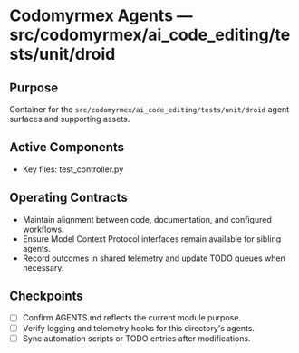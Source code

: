 # Codomyrmex Agents — src/codomyrmex/ai_code_editing/tests/unit/droid

## Purpose
Container for the `src/codomyrmex/ai_code_editing/tests/unit/droid` agent surfaces and supporting assets.

## Active Components
- Key files: test_controller.py

## Operating Contracts
- Maintain alignment between code, documentation, and configured workflows.
- Ensure Model Context Protocol interfaces remain available for sibling agents.
- Record outcomes in shared telemetry and update TODO queues when necessary.

## Checkpoints
- [ ] Confirm AGENTS.md reflects the current module purpose.
- [ ] Verify logging and telemetry hooks for this directory's agents.
- [ ] Sync automation scripts or TODO entries after modifications.
